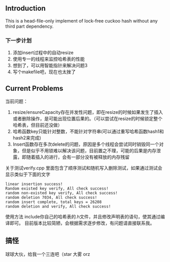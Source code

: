 ## Introduction
This is a head-file-only implement of lock-free cuckoo hash without any third part dependency.

### 下一步计划
1. 添加insert过程中的自动resize
2. 使用专一的线程来监控哈希表的性能
3. 想到了，可以用智能指针来解决问题3
4. 写个makefile吧，现在也太挫了

## Current Problems
当前问题：
1. resize/ensureCapacity存在并发性问题，即在resize的时候如果发生了插入或者删除操作，是可能出现位置后果的。（可以尝试在resize的时候锁定整个哈希表，但目前还没做）
2. 哈希函数key只能针对整数，不能针对字符串(可以通过重写哈希函数hash1和hash2来完成)
3. Insert函数存在多次delete的问题，原因是多个线程会尝试同时销毁同一个对象，但是似乎不用锁难以解决该问题，目前置之不理，可能的后果是内存泄露，即随着插入的进行，会有一部分没有被释放的内存残留


关于测试verify.cpp
里面包含了顺序测试和随机写入删除测试，如果通过测试会显示类似于下面的文字
```
linear insertion success!
Random existed key verify, All check success!
random non-existed key verify, All check success!
random deletion 7034, All check success!
random insert complete, total keys = 26208
random deletion and verify, All check success!
```
使用方法
include你自己的哈希表的.h文件，并且修改声明表的语句，使其通过编译即可。
目前版本比较简陋，会根据需求逐步修改，有问题请直接联系我。

## 搞怪
球球大伙，给我一个三连吧（star 大雾 orz

